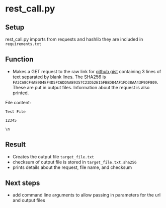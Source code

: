 # rest_call.py
## Setup
rest_call.py imports from requests and hashlib they are included in `requirements.txt`

## Function
* Makes a GET request to the raw link for [github gist](https://gist.github.com/hfridell/4d72354ba031f76c27d2f579c1b3751a) containing 3 lines of text separated by blank lines. The SHA256 is `FA3CA8CF4AE9D4EF4D5FC6DDAAE9357C23D52E15FBBD84AF1FD38AA43F9DF809`. These are put in output files. Information about the request is also printed.

File content:
```
Test File

12345

\n
```

## Result
* Creates the output file `target_file.txt` 
* checksum of output file is stored in `target_file.txt.sha256`
* prints details about the request, file name, and checksum

## Next steps
* add command line arguments to allow passing in parameters for the url and output files